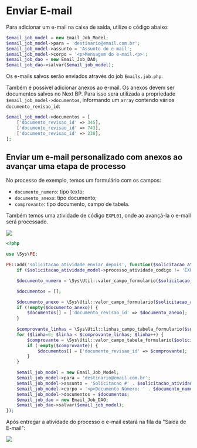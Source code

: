 # Enviar E-mail

Para adicionar um e-mail na caixa de saída, utilize o código abaixo:

```php
$email_job_model = new Email_Job_Model;
$email_job_model->para = 'destinario@email.com.br';
$email_job_model->assunto = 'Assunto do e-mail';
$email_job_model->corpo = '<p>Mensagem do e-mail.<p>';
$email_job_dao = new Email_Job_DAO;
$email_job_dao->salvar($email_job_model);
```

Os e-mails salvos serão enviados através do job `Emails.job.php`.

Também é possível adicionar anexos ao e-mail. Os anexos devem ser documentos salvos no Next BP. Para isso será utilizada a propriedade `$email_job_model->documentos`, informando um `array` contendo vários `documento_revisao_id`:

```php
$email_job_model->documentos = [
    ['documento_revisao_id' => 345],
    ['documento_revisao_id' => 743],
    ['documento_revisao_id' => 238],
];
```

## Enviar um e-mail personalizado com anexos ao avançar uma etapa de processo

No processo de exemplo, temos um formulário com os campos:

* `documento_numero`: tipo texto;
* `documento_anexo`: tipo documento;
* `comprovante`: tipo documento, campo de tabela.

Também temos uma atividade de código `EXPL01`, onde ao avançá-la o e-mail será processado.

![]([PATH_IMG]/BPM23630_formulario.png)

```php
<?php

use \Sys\PE;

PE::add('solicitacao_atividade_enviar_depois', function($solicitacao_atividade_model, $anexos=null, $acao=null, $destinos=null) {
    if ($solicitacao_atividade_model->processo_atividade_codigo != 'EXPL01') return;

    $documento_numero = \Sys\Util::valor_campo_formulario($solicitacao_atividade_model->formulario, 'documento_numero');

    $documentos = [];

    $documento_anexo = \Sys\Util::valor_campo_formulario($solicitacao_atividade_model->formulario, 'documento_anexo');
    if (!empty($documento_anexo)) {
        $documentos[] = ['documento_revisao_id' => $documento_anexo];
    }
    
    $comprovante_linhas = \Sys\Util::linhas_campo_tabela_formulario($solicitacao_atividade_model->formulario, 'comprovante');
    for ($linha=0; $linha < $comprovante_linhas; $linha++) { 
        $comprovante = \Sys\Util::valor_campo_tabela_formulario($solicitacao_atividade_model->formulario, 'comprovante', $linha);
        if (!empty($comprovante)) {
            $documentos[] = ['documento_revisao_id' => $comprovante];
        }
    }

    $email_job_model = new Email_Job_Model;
    $email_job_model->para = 'destinario@email.com.br';
    $email_job_model->assunto = 'Solicitacao #' . $solicitacao_atividade_model->solicitacao_id;
    $email_job_model->corpo = '<p>Documento Número: ' . $documento_numero . '<p>';
    $email_job_model->documentos = $documentos;
    $email_job_dao = new Email_Job_DAO;
    $email_job_dao->salvar($email_job_model);
});
```

Após entregar a atividade do processo o e-mail estará na fila da "Saída de E-mail":

![]([PATH_IMG]/BPM23630_email_job.png)